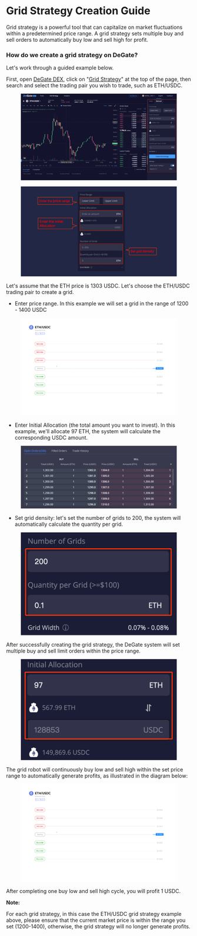 # Grid Strategy Creation Guide

Grid strategy is a powerful tool that can capitalize on market fluctuations within a predetermined price range. A grid strategy sets multiple buy and sell orders to automatically buy low and sell high for profit.

### How do we create a grid strategy on DeGate?&#x20;

Let's work through a guided example below.

First, open [DeGate DEX](https://app.degate.com/), click on "[Grid Strategy](https://app.degate.com/grid/USDC/ETH)" at the top of the page, then search and select the trading pair you wish to trade, such as ETH/USDC.

<figure><img src="../.gitbook/assets/image.png" alt=""><figcaption></figcaption></figure>

<figure><img src="../.gitbook/assets/image (1).png" alt=""><figcaption></figcaption></figure>

Let's assume that the ETH price is 1303 USDC. Let's choose the ETH/USDC trading pair to create a grid.&#x20;

* Enter price range. In this example we will set a grid in the range of 1200 - 1400 USDC

<figure><img src="../.gitbook/assets/image (2).png" alt=""><figcaption></figcaption></figure>

* Enter Initial Allocation (the total amount you want to invest). In this example, we'll allocate 97 ETH, the system will calculate the corresponding USDC amount.

<figure><img src="../.gitbook/assets/image (3).png" alt=""><figcaption></figcaption></figure>

* Set grid density: let's set the number of grids to 200, the system will automatically calculate the quantity per grid.

<figure><img src="../.gitbook/assets/image (4).png" alt=""><figcaption></figcaption></figure>

After successfully creating the grid strategy, the DeGate system will set multiple buy and sell limit orders within the price range.

<figure><img src="../.gitbook/assets/image (5).png" alt=""><figcaption></figcaption></figure>

The grid robot will continuously buy low and sell high within the set price range to automatically generate profits, as illustrated in the diagram below:

<figure><img src="../.gitbook/assets/Normal-Grid-EN-v2m (1) (1).gif" alt=""><figcaption></figcaption></figure>

After completing one buy low and sell high cycle, you will profit 1 USDC.

**Note:**

For each grid strategy, in this case the ETH/USDC grid strategy example above, please ensure that the current market price is within the range you set (1200-1400), otherwise, the grid strategy will no longer generate profits.
